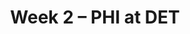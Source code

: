 ---
layout: game
title: Week 2 – PHI at DET
season: 2010
game_id: 2010_02_PHI_DET
away_team: PHI
home_team: DET
---